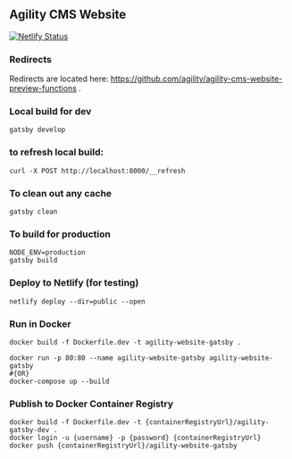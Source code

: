## Agility CMS Website

[![Netlify Status](https://api.netlify.com/api/v1/badges/1e3a22cd-b3a8-483c-a1e4-156119f93119/deploy-status)](https://app.netlify.com/sites/agility-cms-website/deploys)

### Redirects 

Redirects are located here: https://github.com/agility/agility-cms-website-preview-functions
.
### Local build for dev
```shell
gatsby develop
```

### to refresh local build:
```shell
curl -X POST http://localhost:8000/__refresh
```

### To clean out any cache
```shell
gatsby clean
```

### To build for production
```shell
NODE_ENV=production
gatsby build

```

### Deploy to Netlify (for testing)
```shell
netlify deploy --dir=public --open
```

### Run in Docker
```shell
docker build -f Dockerfile.dev -t agility-website-gatsby .

docker run -p 80:80 --name agility-website-gatsby agility-website-gatsby
#{OR}
docker-compose up --build
```

### Publish to Docker Container Registry
```shell
docker build -f Dockerfile.dev -t {containerRegistryUrl}/agility-gatsby-dev .
docker login -u {username} -p {password} {containerRegistryUrl}
docker push {containerRegistryUrl}/agility-website-gatsby
```

